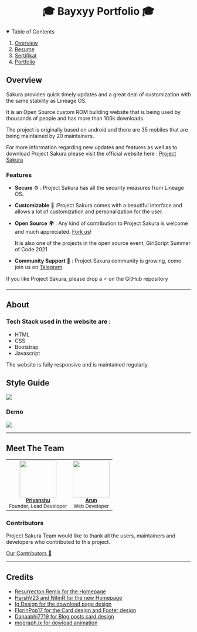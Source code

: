 <div align="center">
  <h1>🎓 Bayxyy Portfolio 🎓</h1>
</div>
<details open="open">
  <summary>Table of Contents</summary>
  <ol>
  <li><a href="#overview">Overview</a></li>
  <li><a href="#about">Resume</a></li>
   <li><a href="#meet">Sertifikat</a></li>
  <li><a href="#credits">Portfolio</a></li>
 </ol>
</details>

## **Overview**

Sakura provides quick timely updates and a great deal of customization with the same stability as Lineage OS.

It is an Open Source custom ROM building website that is being used by thousands of people and has more than 100k downloads.

The project is originally based on android and there are 35 mobiles that are being maintained by 20 maintainers.

For more information regarding new updates and features as well as to download Project Sakura please visit the official website here : [Project Sakura](https://projectsakura.xyz)

### **Features**

- **Secure** ⚙️ : Project Sakura has all the security measures from Lineage OS.
- **Customizable** 🔧 :Project Sakura comes with a beautiful interface and allows a lot of customization and personalization for the user.
- **Open Source** 🌍 : Any kind of contribution to Project Sakura is welcome and much appreciated. [Fork us](https://github.com/Bayxyy)!

  It is also one of the projects in the open source event, GirlScript Summer of Code 2021

- **Community Support** 🙌 : Project Sakura community is growing, come join us on [Telegram](https://t.me/ProjectSakura).

If you like Project Sakura, please drop a ⭐ on the GitHub repository

---

## **About**

### Tech Stack used in the website are :

- HTML
- CSS
- Bootstrap
- Javascript

The website is fully responsive and is maintained regularly.

## **Style Guide**

<img src="image\StyleGuideby-DevrajDC.png"> </img>

### **Demo**

<img src="image\snapshots\project_sakura_gif.gif"> </img>

---

## **Meet The Team**

<table>
<tr>
  <td align="center"> <img src="image\maintainers\shen.jpeg" width="100px"> 
  <br>
  <sub><b> <a href="https://github.com/LordShenron">Priyanshu </a></b> <br>
  Founder, Lead Developer
</td>

 <td align="center"> <img src="image\maintainers\arun.jpeg" width="100px"> 
  <br>
  <sub><b> <a href="https://github.com/ArunTeltia">Arun</a></b> <br>
  Web Developer
</td>
</tr> 
</table>

### **Contributors**

Project Sakura Team would like to thank all the users, maintainers and developers who contributed to this project.

[Our Contributors 🌟](https://github.com/ProjectSakura/ProjectSakura.github.io/graphs/contributors)

---

## **Credits**

- [Resurrecton Remix for the Homepage](https://resurrectionremix.com/)
- [HarshV23 and NitinR for the new Homepage](https://legionos.org/)
- [Ig Design for the download page design](https://codepen.io/ig_design/pen/omQXoQ)
- [FlorinPop17 for the Card design and Footer design](https://codepen.io/FlorinPop17/pen/EJKgKB)
- [Danaabhi7719 for Blog posts card design](https://codepen.io/danaabhi7119/pen/NWxjyby)
- [mograph.ix for dowload animation](https://lottiefiles.com/25923-download-arrow)
